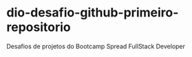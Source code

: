 # dio-desafio-github-primeiro-repositorio
Desafios de projetos do Bootcamp Spread FullStack Developer
